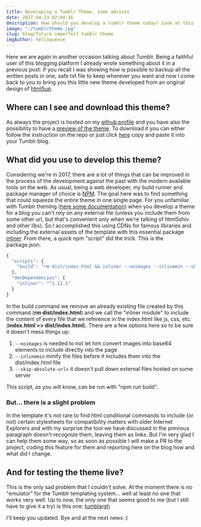 ```yaml
---
title: Developing a Tumblr Theme, some advices
date: 2017-04-23 02:04:16
description: How should you develop a tumblr theme today? Look at this one developed by me and crafted by html5up and you'll see
image: "./tumblrtheme.jpg"
slug: blog/future-imperfect-tumblr-theme
imgAuthor: helloquence
---
```


Here we are again in another occasion talking about Tumblr. Being a faithful user of this blogging platform I already wrote something about it in a previous post: if you recall I was showing how is possible to backup all the written posts in one, safe txt file to keep wherever you want and now I come back to you to bring you this little new theme developed from an original design of [html5up](http://html5up.net).

## Where can I see and download this theme?
As always the project is hosted on my [github profile](https://github.com/giacomocerquone/FutureImperfect-TumblrTheme) and you have also the possibility to have a [preview of the theme](http://www.futureimperfect-theme.tumblr.com).
To download it you can either follow the instruction on the repo or just click [here](https://pastebin.com/bcxbwcrG) copy and paste it into your Tumblr blog.

## What did you use to develop this theme?
Considering we're in 2017, there are a lot of things that can be improved in the process of the development against the past with the modern available tools on the web. As usual, being a web developer, my build runner and package manager of choice is [NPM](https://www.npmjs.com/).
The goal here was to find something that could squeeze the entire theme in one single page. For you unfamiliar with Tumblr theming ([here some documentation](https://www.tumblr.com/docs/it/custom_themes)) when you develop a theme for a blog you can't rely on any external file (unless you include them from some other url, but that's convenient only when we're talking of html5shiv and other libs).
So I accomplished this using CDNs for famous libraries and including the external assets of the template with this essential package [inliner](https://www.npmjs.com/package/inliner). From there, a quick npm "script" did the trick.
This is the package.json:

```javascript
{
  "scripts": {
    "build": "rm dist/index.html && inliner --noimages --inlinemin --skip-absolute-urls index.html >> dist/index.html"
  },
  "devDependencies": {
    "inliner": "^1.12.1"
  }
}
```
In the build command we remove an already existing file created by this command (**rm dist/index.html**) and we call the "inliner module" to include the content of every file that we reference in the index.html like js, css, etc. (**index.html >> dist/index.html**). There are a few options here so to be sure it doesn't mess things up:
1. ```--noimages``` is needed to not let him convert images into base64 elements to include directly into the page
2. ```--inlinemin``` minify the files before it includes them into the dist/index.html file
3. ```--skip-absolute-urls``` it doesn't pull down external files hosted on some server

This script, as you will know, can be run with "npm run build".

### But... there is a slight problem

In the template it's not rare to find html conditional commands to include (or not) certain stylesheets for compatibility matters with older Internet Explorers and with my surprise the tool we have discussed in the previous paragraph doesn't recognize them, leaving them as links.
But I'm very glad I can help them some way, so as soon as possible I will make a PR to the project, coding this feature for them and reporting here on the blog how and what did I change.

## And for testing the theme live?
This is the only sad problem that I couldn't solve. At the moment there is no "emulator" for the Tumblr templating system... well at least no one that works very well.
Up to now, the only one that seems good to me (but I still have to give it a try) is this one: [tumblargh](https://github.com/jasonwebster/tumblargh)

I'll keep you updated. Bye and at the next news :)
